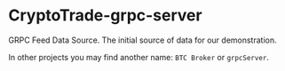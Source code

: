 # CryptoTrade-grpc-server
GRPC Feed Data Source. The initial source of data for our demonstration.

In other projects you may find another name: `BTC Broker` or `grpcServer`.
